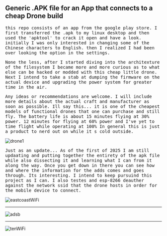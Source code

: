 ## Generic .APK file for an App that connects to a cheap Drone build

<tt> this repo consists of an app from the google play store. 
     I first transferred the .apk to my linux desktop and then used 
     the 'apktool' to crack it open and have a look. initially I 
     was only interested in changing some of the Chinese characters
     to English. then I realized I had been over looking the option
     in the settings. </tt><br>


<tt> None the less, after I started diving into the architexture of 
     the filesystem I became more and more curious as to what else can be 
     hacked or modded with this cheap little drone. Next I intend to take a stab 
     at dumping the firmware on the actual device and upgrading the power 
     system for greater time in the air. </tt><br>

<tt> Any ideas or recommendations are welcome. I will include more 
     details about the actual craft and manufacturer as soon as possible.
     Ill say this... it is one of the cheapest models of functional
     drones that one can purchase and still fly. The battery life is about 15 
     minutes flying at 30% power. 12 minutes for flying at 60% power and
     I've yet to time flight while operating at 100% In general this 
     is just a product to nerd out on while it s cold outside. </tt>



![drone1](https://github.com/user-attachments/assets/123b3c4c-6622-4fc7-8a0c-8dafa0536067)

 <tt> Just as an update... As of the first of 2025 I am still updaating and putting together 
      the entirety of the apk file while also dissecting it and learning what I can 
      from it along the way. Once you get down in there you can see how and where the information 
      for the adds comes and goes through. Its interesting. I intend to keep pursuind this
      project as I can. I also testes and esp-8266 deauther against the network ssid that
      the drone hosts in order for the mobile device to connect.</tt>


![eastcoastWiFi](https://github.com/user-attachments/assets/c05d7b2c-cc8f-466f-ae12-66c80d7e7e2e)

<hr noshadow>

![adsb](https://github.com/user-attachments/assets/738d3320-0ee1-4c90-aab0-86f46db10787)

<hr noshadow>

![tenWiFi](https://github.com/user-attachments/assets/4bdf15d4-c7c1-4ca7-aeba-99d6f7b9755f)
  


     

  
